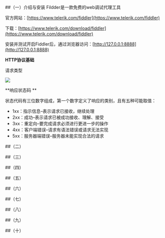 ##（一）介绍与安装
Fildder是一款免费的web调试代理工具

官方网站：[https://www.telerik.com/fiddler](https://www.telerik.com/fiddler)

下载：[https://www.telerik.com/download/fiddler](https://www.telerik.com/download/fiddler)

安装并测试开启Fiddler后，通过浏览器访问：[http://127.0.0.1:8888](http://127.0.0.1:8888)

**HTTP协议基础**

请求类型

![](https://i.imgur.com/v2yo1wq.png)

**响应状态码 **

状态代码有三位数字组成，第一个数字定义了响应的类别，且有五种可能取值：

* 1xx：指示信息–表示请求已接收，继续处理
* 2xx：成功–表示请求已被成功接收、理解、接受
* 3xx：重定向–要完成请求必须进行更进一步的操作
* 4xx：客户端错误–请求有语法错误或请求无法实现
* 5xx：服务器端错误–服务器未能实现合法的请求

##（二）

##（三）

##（四）

##（五）

##（六）

##（七）

##（八）

##（九）

##（十）

